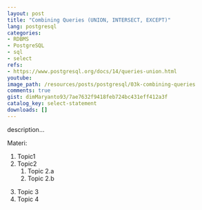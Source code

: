```yaml
---
layout: post
title: "Combining Queries (UNION, INTERSECT, EXCEPT)"
lang: postgresql
categories:
- RDBMS
- PostgreSQL
- sql
- select
refs: 
- https://www.postgresql.org/docs/14/queries-union.html
youtube: 
image_path: /resources/posts/postgresql/03k-combining-queries
comments: true
gist: dimMaryanto93/7ae7632f9418feb724bc431eff412a3f
catalog_key: select-statement
downloads: []
---
```



description...

Materi: 

1. Topic1
2. Topic2
    1. Topic 2.a
    2. Topic 2.b
<!--more-->
3. Topic 3
4. Topic 4
